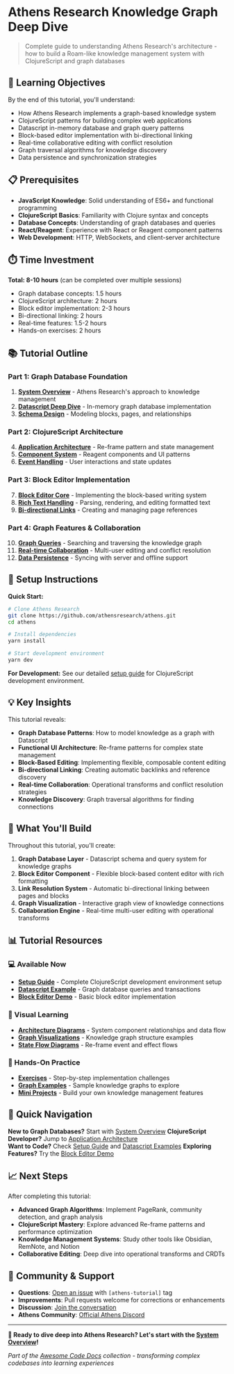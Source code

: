 # Athens Research Knowledge Graph Deep Dive

> Complete guide to understanding Athens Research's architecture - how to build a Roam-like knowledge management system with ClojureScript and graph databases

## 🎯 Learning Objectives

By the end of this tutorial, you'll understand:
- How Athens Research implements a graph-based knowledge system
- ClojureScript patterns for building complex web applications
- Datascript in-memory database and graph query patterns
- Block-based editor implementation with bi-directional linking
- Real-time collaborative editing with conflict resolution
- Graph traversal algorithms for knowledge discovery
- Data persistence and synchronization strategies

## 📋 Prerequisites

- **JavaScript Knowledge**: Solid understanding of ES6+ and functional programming
- **ClojureScript Basics**: Familiarity with Clojure syntax and concepts
- **Database Concepts**: Understanding of graph databases and queries
- **React/Reagent**: Experience with React or Reagent component patterns
- **Web Development**: HTTP, WebSockets, and client-server architecture

## ⏱️ Time Investment

**Total: 8-10 hours** (can be completed over multiple sessions)
- Graph database concepts: 1.5 hours
- ClojureScript architecture: 2 hours  
- Block editor implementation: 2-3 hours
- Bi-directional linking: 2 hours
- Real-time features: 1.5-2 hours
- Hands-on exercises: 2 hours

## 📚 Tutorial Outline

### Part 1: Graph Database Foundation
1. **[System Overview](docs/01-system-overview.md)** - Athens Research's approach to knowledge management
2. **[Datascript Deep Dive](docs/02-datascript-database.md)** - In-memory graph database implementation
3. **[Schema Design](docs/03-schema-design.md)** - Modeling blocks, pages, and relationships

### Part 2: ClojureScript Architecture  
4. **[Application Architecture](docs/04-app-architecture.md)** - Re-frame pattern and state management
5. **[Component System](docs/05-component-system.md)** - Reagent components and UI patterns
6. **[Event Handling](docs/06-event-handling.md)** - User interactions and state updates

### Part 3: Block Editor Implementation
7. **[Block Editor Core](docs/07-block-editor.md)** - Implementing the block-based writing system
8. **[Rich Text Handling](docs/08-rich-text.md)** - Parsing, rendering, and editing formatted text
9. **[Bi-directional Links](docs/09-bidirectional-links.md)** - Creating and managing page references

### Part 4: Graph Features & Collaboration
10. **[Graph Queries](docs/10-graph-queries.md)** - Searching and traversing the knowledge graph
11. **[Real-time Collaboration](docs/11-realtime-collab.md)** - Multi-user editing and conflict resolution
12. **[Data Persistence](docs/12-data-persistence.md)** - Syncing with server and offline support

## 🔧 Setup Instructions

**Quick Start:**
```bash
# Clone Athens Research
git clone https://github.com/athensresearch/athens.git
cd athens

# Install dependencies
yarn install

# Start development environment
yarn dev
```

**For Development:**
See our detailed [setup guide](docs/setup.md) for ClojureScript development environment.

## 💡 Key Insights

This tutorial reveals:
- **Graph Database Patterns**: How to model knowledge as a graph with Datascript
- **Functional UI Architecture**: Re-frame patterns for complex state management
- **Block-Based Editing**: Implementing flexible, composable content editing
- **Bi-directional Linking**: Creating automatic backlinks and reference discovery
- **Real-time Collaboration**: Operational transforms and conflict resolution strategies
- **Knowledge Discovery**: Graph traversal algorithms for finding connections

## 🎯 What You'll Build

Throughout this tutorial, you'll create:

1. **Graph Database Layer** - Datascript schema and query system for knowledge graphs
2. **Block Editor Component** - Flexible block-based content editor with rich formatting
3. **Link Resolution System** - Automatic bi-directional linking between pages and blocks
4. **Graph Visualization** - Interactive graph view of knowledge connections
5. **Collaboration Engine** - Real-time multi-user editing with operational transforms

## 📊 Tutorial Resources

### 💻 Available Now
- **[Setup Guide](docs/setup.md)** - Complete ClojureScript development environment setup
- **[Datascript Example](docs/examples/datascript-queries.cljs)** - Graph database queries and transactions
- **[Block Editor Demo](docs/examples/block-editor.cljs)** - Basic block editor implementation

### 🎨 Visual Learning
- **[Architecture Diagrams](diagrams/)** - System component relationships and data flow
- **[Graph Visualizations](diagrams/graph-examples/)** - Knowledge graph structure examples
- **[State Flow Diagrams](diagrams/state-flow/)** - Re-frame event and effect flows

### 🧪 Hands-On Practice
- **[Exercises](exercises/)** - Step-by-step implementation challenges
- **[Graph Examples](exercises/graph-examples/)** - Sample knowledge graphs to explore
- **[Mini Projects](exercises/projects/)** - Build your own knowledge management features

## 🚀 Quick Navigation

**New to Graph Databases?** Start with [System Overview](docs/01-system-overview.md)
**ClojureScript Developer?** Jump to [Application Architecture](docs/04-app-architecture.md)  
**Want to Code?** Check [Setup Guide](docs/setup.md) and [Datascript Examples](docs/examples/)
**Exploring Features?** Try the [Block Editor Demo](docs/examples/block-editor.cljs)

## 📈 Next Steps

After completing this tutorial:
- **Advanced Graph Algorithms**: Implement PageRank, community detection, and graph analysis
- **ClojureScript Mastery**: Explore advanced Re-frame patterns and performance optimization
- **Knowledge Management Systems**: Study other tools like Obsidian, RemNote, and Notion
- **Collaborative Editing**: Deep dive into operational transforms and CRDTs

## 🤝 Community & Support

- **Questions**: [Open an issue](https://github.com/johnxie/awesome-code-docs/issues) with `[athens-tutorial]` tag
- **Improvements**: Pull requests welcome for corrections or enhancements
- **Discussion**: [Join the conversation](https://github.com/johnxie/awesome-code-docs/discussions)
- **Athens Community**: [Official Athens Discord](https://discord.gg/GCJaV3V)

---

**🎉 Ready to dive deep into Athens Research? Let's start with the [System Overview](docs/01-system-overview.md)!**

*Part of the [Awesome Code Docs](../../README.md) collection - transforming complex codebases into learning experiences*
